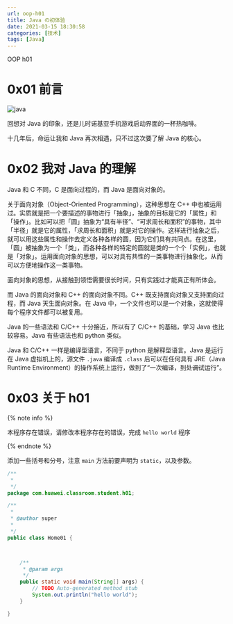 ```yaml
---
url: oop-h01
title: Java の初体验
date: 2021-03-15 18:30:58
categories: [技术]
tags: [Java]
---
```


OOP h01

<!--more-->

# 0x01 前言

![java](https://i0.hdslb.com/bfs/album/0c989a37109eca65e6edc2be2022d8613c5494e0.png)

回想对 Java 的印象，还是儿时诺基亚手机游戏启动界面的一杯热咖啡。

十几年后，命运让我和 Java 再次相遇，只不过这次要了解 Java 的核心。

# 0x02 我对 Java 的理解

Java 和 C 不同，C 是面向过程的，而 Java 是面向对象的。

关于面向对象（Object-Oriented Programming），这种思想在 C++ 中也被运用过。实质就是把一个要描述的事物进行「抽象」，抽象的目标是它的「属性」和「操作」。比如可以把「圆」抽象为“具有半径”、“可求周长和面积”的事物，其中「半径」就是它的属性，「求周长和面积」就是对它的操作。这样进行抽象之后，就可以用这些属性和操作去定义各种各样的圆，因为它们具有共同点。在这里，「圆」被抽象为一个「类」，而各种各样的特定的圆就是类的一个个「实例」，也就是「对象」。运用面向对象的思想，可以对具有共性的一类事物进行抽象化，从而可以方便地操作这一类事物。

面向对象的思想，从接触到领悟需要很长时间，只有实践过才能真正有所体会。

而 Java 的面向对象和 C++ 的面向对象不同。C++ 既支持面向对象又支持面向过程，而 Java 天生面向对象。在 Java 中，一个文件也可以是一个对象，这就使得每个程序文件都可以被复用。

Java 的一些语法和 C/C++ 十分接近，所以有了 C/C++ 的基础，学习 Java 也比较容易。Java 有些语法也和 python 类似。

Java 和 C/C++ 一样是编译型语言，不同于 python 是解释型语言。Java 是运行在 Java 虚拟机上的，源文件 `.java` 编译成 `.class` 后可以在任何具有 JRE（Java Runtime Environment）的操作系统上运行，做到了“一次编译，到处~~调试~~运行”。

# 0x03 关于 h01

{% note info %}

本程序存在错误，请修改本程序存在的错误，完成 `hello world` 程序

{% endnote %}

添加一些括号和分号，注意 `main` 方法前要声明为 `static`，以及参数。

```java
/**
 *
 */
package com.huawei.classroom.student.h01;

/**
 *
 * @author super
 *
 */
public class Home01 {



	/**
	 * @param args
	 */
	public static void main(String[] args) {
		// TODO Auto-generated method stub
		System.out.println("hello world");
	}

}
```
